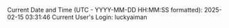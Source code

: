 Current Date and Time (UTC - YYYY-MM-DD HH:MM:SS formatted): 2025-02-15 03:31:46
Current User's Login: luckyaiman
